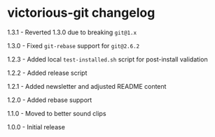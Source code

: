 # victorious-git changelog
1.3.1 - Reverted 1.3.0 due to breaking `git@1.x`

1.3.0 - Fixed `git-rebase` support for `git@2.6.2`

1.2.3 - Added local `test-installed.sh` script for post-install validation

1.2.2 - Added release script

1.2.1 - Added newsletter and adjusted README content

1.2.0 - Added rebase support

1.1.0 - Moved to better sound clips

1.0.0 - Initial release
